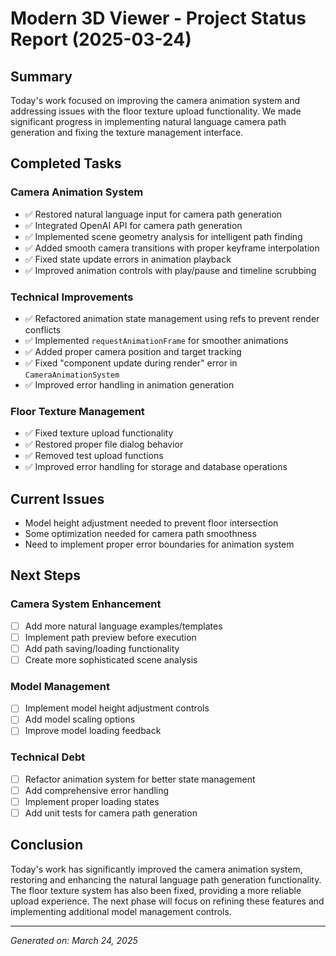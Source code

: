 # Modern 3D Viewer - Project Status Report (2025-03-24)

## Summary
Today's work focused on improving the camera animation system and addressing issues with the floor texture upload functionality. We made significant progress in implementing natural language camera path generation and fixing the texture management interface.

## Completed Tasks

### Camera Animation System
- ✅ Restored natural language input for camera path generation
- ✅ Integrated OpenAI API for camera path generation
- ✅ Implemented scene geometry analysis for intelligent path finding
- ✅ Added smooth camera transitions with proper keyframe interpolation
- ✅ Fixed state update errors in animation playback
- ✅ Improved animation controls with play/pause and timeline scrubbing

### Technical Improvements
- ✅ Refactored animation state management using refs to prevent render conflicts
- ✅ Implemented `requestAnimationFrame` for smoother animations
- ✅ Added proper camera position and target tracking
- ✅ Fixed "component update during render" error in `CameraAnimationSystem`
- ✅ Improved error handling in animation generation

### Floor Texture Management
- ✅ Fixed texture upload functionality
- ✅ Restored proper file dialog behavior
- ✅ Removed test upload functions
- ✅ Improved error handling for storage and database operations

## Current Issues
- Model height adjustment needed to prevent floor intersection
- Some optimization needed for camera path smoothness
- Need to implement proper error boundaries for animation system

## Next Steps

### Camera System Enhancement
- [ ] Add more natural language examples/templates
- [ ] Implement path preview before execution
- [ ] Add path saving/loading functionality
- [ ] Create more sophisticated scene analysis

### Model Management
- [ ] Implement model height adjustment controls
- [ ] Add model scaling options
- [ ] Improve model loading feedback

### Technical Debt
- [ ] Refactor animation system for better state management
- [ ] Add comprehensive error handling
- [ ] Implement proper loading states
- [ ] Add unit tests for camera path generation

## Conclusion
Today's work has significantly improved the camera animation system, restoring and enhancing the natural language path generation functionality. The floor texture system has also been fixed, providing a more reliable upload experience. The next phase will focus on refining these features and implementing additional model management controls.

---
*Generated on: March 24, 2025* 